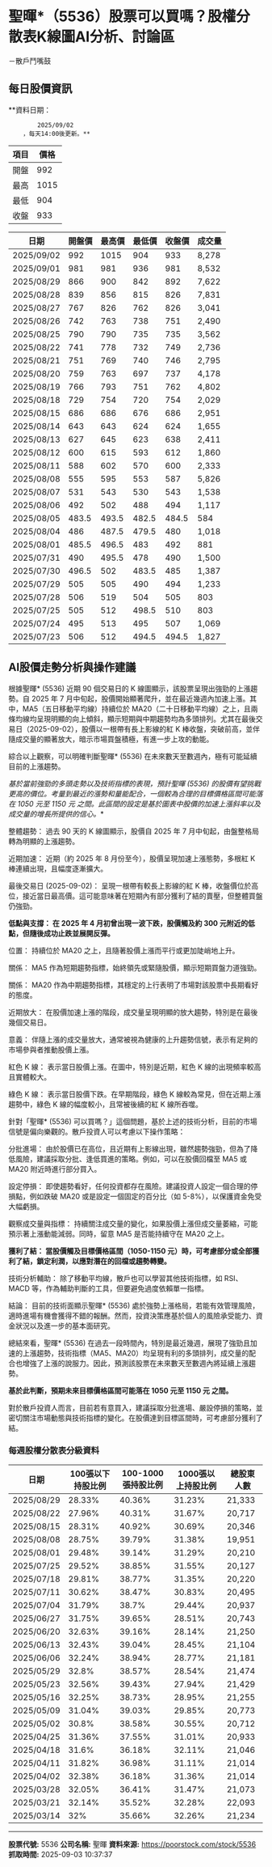 # 聖暉*（5536）股票可以買嗎？股權分散表K線圖AI分析、討論區
－散戶鬥嘴鼓

## 每日股價資訊

**資料日期：
        
            2025/09/02
        ，每天14:00後更新。**

| 項目 | 價格 |
|------|------|
| 開盤 | 992 |
| 最高 | 1015 |
| 最低 | 904 |
| 收盤 | 933 |

| 日期 | 開盤價 | 最高價 | 最低價 | 收盤價 | 成交量 |
|------|--------|--------|--------|--------|--------|
| 2025/09/02 | 992 | 1015 | 904 | 933 | 8,278 |
| 2025/09/01 | 981 | 981 | 936 | 981 | 8,532 |
| 2025/08/29 | 866 | 900 | 842 | 892 | 7,622 |
| 2025/08/28 | 839 | 856 | 815 | 826 | 7,831 |
| 2025/08/27 | 767 | 826 | 762 | 826 | 3,041 |
| 2025/08/26 | 742 | 763 | 738 | 751 | 2,490 |
| 2025/08/25 | 790 | 790 | 735 | 735 | 3,562 |
| 2025/08/22 | 741 | 778 | 732 | 749 | 2,736 |
| 2025/08/21 | 751 | 769 | 740 | 746 | 2,795 |
| 2025/08/20 | 759 | 763 | 697 | 737 | 4,178 |
| 2025/08/19 | 766 | 793 | 751 | 762 | 4,802 |
| 2025/08/18 | 729 | 754 | 720 | 754 | 2,029 |
| 2025/08/15 | 686 | 686 | 676 | 686 | 2,951 |
| 2025/08/14 | 643 | 643 | 624 | 624 | 1,655 |
| 2025/08/13 | 627 | 645 | 623 | 638 | 2,411 |
| 2025/08/12 | 600 | 615 | 593 | 612 | 1,860 |
| 2025/08/11 | 588 | 602 | 570 | 600 | 2,333 |
| 2025/08/08 | 555 | 595 | 553 | 587 | 5,826 |
| 2025/08/07 | 531 | 543 | 530 | 543 | 1,538 |
| 2025/08/06 | 492 | 502 | 488 | 494 | 1,117 |
| 2025/08/05 | 483.5 | 493.5 | 482.5 | 484.5 | 584 |
| 2025/08/04 | 486 | 487.5 | 479.5 | 480 | 1,018 |
| 2025/08/01 | 485.5 | 496.5 | 483 | 492 | 881 |
| 2025/07/31 | 490 | 495.5 | 478 | 490 | 1,500 |
| 2025/07/30 | 496.5 | 502 | 483.5 | 485 | 1,387 |
| 2025/07/29 | 505 | 505 | 490 | 494 | 1,233 |
| 2025/07/28 | 506 | 519 | 504 | 505 | 803 |
| 2025/07/25 | 505 | 512 | 498.5 | 510 | 803 |
| 2025/07/24 | 495 | 513 | 495 | 507 | 1,069 |
| 2025/07/23 | 506 | 512 | 494.5 | 494.5 | 1,827 |

## AI股價走勢分析與操作建議

根據聖暉* (5536) 近期 90 個交易日的 K 線圖顯示，該股票呈現出強勁的上漲趨勢。自 2025 年 7 月中旬起，股價開始顯著爬升，並在最近幾週內加速上漲。其中，MA5（五日移動平均線）持續位於 MA20（二十日移動平均線）之上，且兩條均線均呈現明顯的向上傾斜，顯示短期與中期趨勢均為多頭排列。尤其在最後交易日（2025-09-02），股價以一根帶有長上影線的紅 K 棒收盤，突破前高，並伴隨成交量的顯著放大，暗示市場買盤積極，有進一步上攻的動能。

綜合以上觀察，可以明確判斷聖暉* (5536) 在未來數天至數週內，極有可能延續目前的上漲趨勢。

**基於當前強勁的多頭走勢以及技術指標的表現，預計聖暉* (5536) 的股價有望挑戰更高的價位。考量到最近的漲勢和量能配合，一個較為合理的目標價格區間可能落在 1050 元至 1150 元 之間。此區間的設定是基於圖表中股價的加速上漲斜率以及成交量的增長所提供的信心。**

整體趨勢： 過去 90 天的 K 線圖顯示，股價自 2025 年 7 月中旬起，由盤整格局轉為明顯的上漲趨勢。

近期加速： 近期（約 2025 年 8 月份至今），股價呈現加速上漲態勢，多根紅 K 棒連續出現，且幅度逐漸擴大。

最後交易日 (2025-09-02)： 呈現一根帶有較長上影線的紅 K 棒，收盤價位於高位，接近當日最高價。這可能意味著在短期內有部分獲利了結的賣壓，但整體買盤仍強勁。

**低點與支撐： 在 2025 年 4 月初曾出現一波下跌，股價觸及約 300 元附近的低點，但隨後成功止跌並展開反彈。**

位置： 持續位於 MA20 之上，且隨著股價上漲而平行或更加陡峭地上升。

關係： MA5 作為短期趨勢指標，始終領先或緊隨股價，顯示短期買盤力道強勁。

關係： MA20 作為中期趨勢指標，其穩定的上行表明了市場對該股票中長期看好的態度。

近期放大： 在股價加速上漲的階段，成交量呈現明顯的放大趨勢，特別是在最後幾個交易日。

意義： 伴隨上漲的成交量放大，通常被視為健康的上升趨勢信號，表示有足夠的市場參與者推動股價上漲。

紅色 K 線： 表示當日股價上漲。在圖中，特別是近期，紅色 K 線的出現頻率較高且實體較大。

綠色 K 線： 表示當日股價下跌。在早期階段，綠色 K 線較為常見，但在近期上漲趨勢中，綠色 K 線的幅度較小，且常被後續的紅 K 線所吞噬。

針對「聖暉* (5536) 可以買嗎？」這個問題，基於上述的技術分析，目前的市場信號是偏向樂觀的。散戶投資人可以考慮以下操作策略：

分批進場： 由於股價已在高位，且近期有上影線出現，雖然趨勢強勁，但為了降低風險，建議採取分批、逢低買進的策略。例如，可以在股價回檔至 MA5 或 MA20 附近時進行部分買入。

設定停損： 即使趨勢看好，任何投資都存在風險。建議投資人設定一個合理的停損點，例如跌破 MA20 或是設定一個固定的百分比（如 5-8%），以保護資金免受大幅虧損。

觀察成交量與指標： 持續關注成交量的變化，如果股價上漲但成交量萎縮，可能預示著上漲動能減弱。同時，留意 MA5 是否能持續守在 MA20 之上。

**獲利了結： 當股價觸及目標價格區間（1050-1150 元）時，可考慮部分或全部獲利了結，鎖定利潤，以應對潛在的回檔或趨勢轉變。**

技術分析輔助： 除了移動平均線，散戶也可以學習其他技術指標，如 RSI、MACD 等，作為輔助判斷的工具，但要避免過度依賴單一指標。

結論： 目前的技術面顯示聖暉* (5536) 處於強勢上漲格局，若能有效管理風險，適時進場有機會獲得不錯的報酬。然而，投資決策應基於個人的風險承受能力、資金狀況以及進一步的基本面研究。

總結來看，聖暉* (5536) 在過去一段時間內，特別是最近幾週，展現了強勁且加速的上漲趨勢，技術指標（MA5、MA20）均呈現有利的多頭排列，成交量的配合也增強了上漲的說服力。因此，預測該股票在未來數天至數週內將延續上漲趨勢。

**基於此判斷，預期未來目標價格區間可能落在 1050 元至 1150 元 之間。**

對於散戶投資人而言，目前若有意買入，建議採取分批進場、嚴設停損的策略，並密切關注市場動態與技術指標的變化。在股價達到目標區間時，可考慮部分獲利了結。

### 每週股權分散表分級資料

| 日期 | 100張以下持股比例 | 100-1000張持股比例 | 1000張以上持股比例 | 總股東人數 |
|------|-------------------|--------------------|--------------------|----------|
| 2025/08/29 | 28.33% | 40.36% | 31.23% | 21,333 |
| 2025/08/22 | 27.96% | 40.31% | 31.67% | 20,717 |
| 2025/08/15 | 28.31% | 40.92% | 30.69% | 20,346 |
| 2025/08/08 | 28.75% | 39.79% | 31.38% | 19,951 |
| 2025/08/01 | 29.48% | 39.14% | 31.29% | 20,210 |
| 2025/07/25 | 29.52% | 38.85% | 31.55% | 20,127 |
| 2025/07/18 | 29.81% | 38.77% | 31.35% | 20,220 |
| 2025/07/11 | 30.62% | 38.47% | 30.83% | 20,495 |
| 2025/07/04 | 31.79% | 38.7% | 29.44% | 20,937 |
| 2025/06/27 | 31.75% | 39.65% | 28.51% | 20,743 |
| 2025/06/20 | 32.63% | 39.16% | 28.14% | 21,250 |
| 2025/06/13 | 32.43% | 39.04% | 28.45% | 21,104 |
| 2025/06/06 | 32.24% | 38.94% | 28.77% | 21,181 |
| 2025/05/29 | 32.8% | 38.57% | 28.54% | 21,474 |
| 2025/05/23 | 32.56% | 39.43% | 27.94% | 21,429 |
| 2025/05/16 | 32.25% | 38.73% | 28.95% | 21,255 |
| 2025/05/09 | 31.04% | 39.03% | 29.85% | 20,773 |
| 2025/05/02 | 30.8% | 38.58% | 30.55% | 20,712 |
| 2025/04/25 | 31.36% | 37.55% | 31.01% | 20,933 |
| 2025/04/18 | 31.6% | 36.18% | 32.11% | 21,046 |
| 2025/04/11 | 31.82% | 36.98% | 31.11% | 21,014 |
| 2025/04/02 | 32.38% | 36.18% | 31.36% | 21,014 |
| 2025/03/28 | 32.05% | 36.41% | 31.47% | 21,073 |
| 2025/03/21 | 32.14% | 35.52% | 32.28% | 22,093 |
| 2025/03/14 | 32% | 35.66% | 32.26% | 21,234 |

---

**股票代號:** 5536
**公司名稱:** 聖暉
**資料來源:** https://poorstock.com/stock/5536
**抓取時間:** 2025-09-03 10:37:37